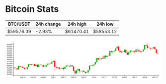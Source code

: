 # Bitcoin Stats

BTC/USDT|24h change|24h high|24h low|
|---|---|---|---|
|$59576.39|-2.93%|$61470.41|$58553.12|

<img src="./chart.svg">
